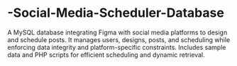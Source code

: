 # -Social-Media-Scheduler-Database
A MySQL database integrating Figma with social media platforms to design and schedule posts. It manages users, designs, posts, and scheduling while enforcing data integrity and platform-specific constraints. Includes sample data and PHP scripts for efficient scheduling and dynamic retrieval.
